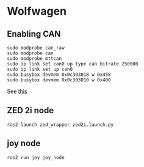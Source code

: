 # Wolfwagen

## Enabling CAN
```shell
sudo modprobe can_raw
sudo modprobe can
sudo modprobe mttcan
sudo ip link set can0 up type can bitrate 250000
sudo ip link set up can0
sudo busybox devmem 0x0c303018 w 0x458
sudo busybox devmem 0x0c303010 w 0x400
```
See [this](https://forums.developer.nvidia.com/t/jetson-orin-can-bus-access/221728/3)

## ZED 2i node
```shell
ros2 launch zed_wrapper zed2i.launch.py
```

## joy node
```shell
ros2 run joy joy_node
```
